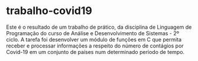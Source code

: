 # trabalho-covid19

Este é o resultado de um trabalho de prático, da disciplina de Linguagem de Programação do curso de Análise e Desenvolvimento de Sistemas - 2º ciclo.
A tarefa foi desenvolver um módulo de funções em C que permita receber e processar informações a respeito do número de contágios por Covid-19 
em um conjunto de países num determinado período de tempo.
